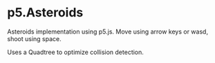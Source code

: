 # p5.Asteroids

Asteroids implementation using p5.js. Move using arrow keys or wasd, shoot using space. 

Uses a Quadtree to optimize collision detection.
